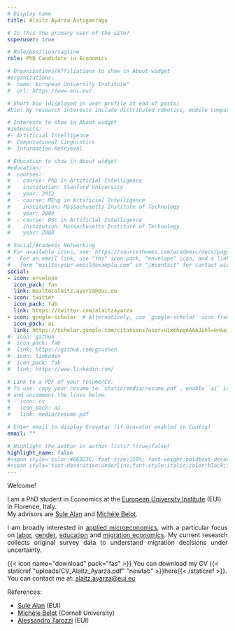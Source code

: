 ```yaml
---
# Display name
title: Alaitz Ayarza Astigarraga

# Is this the primary user of the site?
superuser: true

# Role/position/tagline
role: PhD Candidate in Economics

# Organizations/Affiliations to show in About widget
#organizations:
#- name: European University Institute"
#  url: https://www.eui.eu/

# Short bio (displayed in user profile at end of posts)
#bio: My research interests include distributed robotics, mobile computing and programmable matter.

# Interests to show in About widget
#interests:
#- Artificial Intelligence
#- Computational Linguistics
#- Information Retrieval

# Education to show in About widget
#education:
#  courses:
#  - course: PhD in Artificial Intelligence
#    institution: Stanford University
#    year: 2012
#  - course: MEng in Artificial Intelligence
#    institution: Massachusetts Institute of Technology
#    year: 2009
#  - course: BSc in Artificial Intelligence
#    institution: Massachusetts Institute of Technology
#    year: 2008

# Social/Academic Networking
# For available icons, see: https://sourcethemes.com/academic/docs/page-builder/#icons
#   For an email link, use "fas" icon pack, "envelope" icon, and a link in the
#   form "mailto:your-email@example.com" or "/#contact" for contact widget.
social:
- icon: envelope
  icon_pack: fas
  link: mailto:alaitz.ayarza@eui.eu
- icon: twitter
  icon_pack: fab
  link: https://twitter.com/alaitzayarza
- icon: google-scholar  # Alternatively, use `google-scholar` icon from `ai` icon pack
  icon_pack: ai
  link: https://scholar.google.com/citations?user=uixKhpgAAAAJ&hl=en&oi=sra
#- icon: github
#  icon_pack: fab
#  link: https://github.com/gcushen
#- icon: linkedin
#  icon_pack: fab
#  link: https://www.linkedin.com/

# Link to a PDF of your resume/CV.
# To use: copy your resume to `static/media/resume.pdf`, enable `ai` icons in `params.toml`,
# and uncomment the lines below.
# - icon: cv
#   icon_pack: ai
#   link: media/resume.pdf

# Enter email to display Gravatar (if Gravatar enabled in Config)
email: ""

# Highlight the author in author lists? (true/false)
highlight_name: false
#<span style='color:#66023C; font-size:150%; font-weight:boldtext-decoration:underline'>  </span>
#<span style='text-decoration:underline;font-style:italic;color:black;font-weight:bold'>
---
```


Welcome!

I am a PhD student in Economics at the [European University Institute](https://www.eui.eu/en/academic-units/department-of-economics) (EUI) in Florence, Italy.\
My advisors are [Sule Alan](https://www.sulealan.com) and [Michèle Belot](https://economics.cornell.edu/michèle-belot).

<p align="justify">I am broadly interested in <span style="text-decoration: underline">applied microeconomics</span>, with a particular focus on <span style="text-decoration: underline">labor</span>, <span style="text-decoration: underline">gender</span>, <span style="text-decoration: underline">education</span> and <span style="text-decoration: underline">migration economics</span>. My current research collects original survey data to understand migration decisions under uncertainty. 



{{< icon name="download" pack="fas" >}} You can download my CV {{< staticref "uploads/CV_Alaitz_Ayarza.pdf" "newtab" >}}here{{< /staticref >}}. You can contact me at: alaitz.ayarza@eui.eu

References:
- [Sule Alan](https://www.sulealan.com) (EUI)
- [Michèle Belot](https://economics.cornell.edu/michèle-belot) (Cornell University)
- [Alessandro Tarozzi](https://sites.google.com/site/alessandrotarozzi/home) (EUI)


